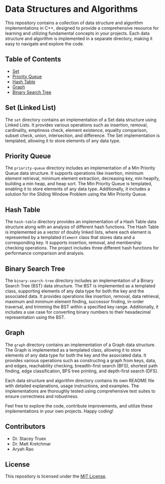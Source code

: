 # Data Structures and Algorithms

This repository contains a collection of data structure and algorithm implementations in C++, designed to provide a comprehensive resource for learning and utilizing fundamental concepts in your projects. Each data structure and algorithm is implemented in a separate directory, making it easy to navigate and explore the code.

## Table of Contents
- [Set](#set)
- [Priority Queue](#priority-queue)
- [Hash Table](#hash-table)
- [Graph](#graph)
- [Binary Search Tree](#binary-search-tree)

## Set (Linked List)
The `set` directory contains an implementation of a Set data structure using Linked Lists. It provides various operations such as insertion, removal, cardinality, emptiness check, element existence, equality comparison, subset check, union, intersection, and difference. The Set implementation is templated, allowing it to store elements of any data type.

## Priority Queue
The `priority-queue` directory includes an implementation of a Min Priority Queue data structure. It supports operations like insertion, minimum element retrieval, minimum element extraction, decreasing key, min heapify, building a min heap, and heap sort. The Min Priority Queue is templated, enabling it to store elements of any data type. Additionally, it includes a solution for the Sliding Window Problem using the Min Priority Queue.

## Hash Table
The `hash-table` directory provides an implementation of a Hash Table data structure along with an analysis of different hash functions. The Hash Table is implemented as a vector of doubly linked lists, where each element is represented by a templated `Element` class that stores data and a corresponding key. It supports insertion, removal, and membership checking operations. The project includes three different hash functions for performance comparison and analysis.

## Binary Search Tree
The `binary-search-tree` directory includes an implementation of a Binary Search Tree (BST) data structure. The BST is implemented as a templated class, supporting elements of any data type for both the key and the associated data. It provides operations like insertion, removal, data retrieval, maximum and minimum element finding, successor finding, in-order traversal, and trimming the BST within a specified key range. Additionally, it includes a use case for converting binary numbers to their hexadecimal representation using the BST.

## Graph
The `graph` directory contains an implementation of a Graph data structure. The Graph is implemented as a templated class, allowing it to store elements of any data type for both the key and the associated data. It provides various operations such as constructing a graph from keys, data, and edges, reachability checking, breadth-first search (BFS), shortest path finding, edge classification, BFS tree printing, and depth-first search (DFS).

Each data structure and algorithm directory contains its own README file with detailed explanations, usage instructions, and examples. The implementations are thoroughly tested using comprehensive test suites to ensure correctness and robustness.

Feel free to explore the code, contribute improvements, and utilize these implementations in your own projects. Happy coding!

## Contributors
- Dr. Stacey Truex
- Dr. Matt Kretchmar
- Aryah Rao

## License
This repository is licensed under the [MIT License](LICENSE).
